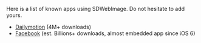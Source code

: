 Here is a list of known apps using SDWebImage.
Do not hesitate to add yours.

- [Dailymotion](https://itunes.apple.com/us/app/dailymotion-video-stream/id336978041) (4M+ downloads)
- [Facebook](https://itunes.apple.com/us/app/facebook/id284882215) (est. Billions+ downloads, almost embedded app since iOS 6)
